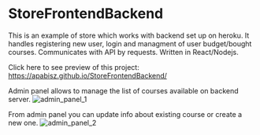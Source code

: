 # StoreFrontendBackend
This is an example of store which works with backend set up on heroku. It handles registering new user, login and managment of user budget/bought courses. Communicates with API by requests. Written in React/Nodejs.


Click here to see preview of this project: https://apabisz.github.io/StoreFrontendBackend/


Admin panel allows to manage the list of courses available on backend server.
![admin_panel_1](https://user-images.githubusercontent.com/19492394/122655564-8a6fb700-d153-11eb-8e18-23d00bf83b05.png)

From admin panel you can update info about existing course or create a new one.
![admin_panel_2](https://user-images.githubusercontent.com/19492394/122655566-8ba0e400-d153-11eb-9c27-84648c4e650b.png)
